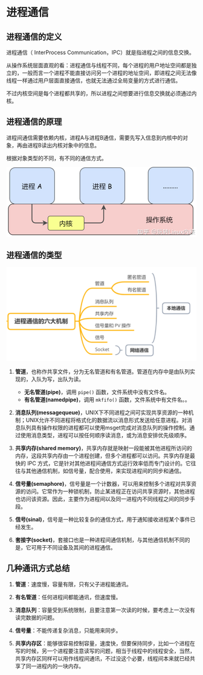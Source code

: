 # 进程通信

## 进程通信的定义
进程通信（ InterProcess Communication，IPC）就是指进程之间的信息交换。

从操作系统层面直观的看：进程通信与线程不同，每个进程的用户地址空间都是独立的，一般而言一个进程不能直接访问另一个进程的地址空间，即进程之间无法像线程一样通过用户层面直接通信，也就无法通过全局变量的方式进行通信。

不过内核空间是每个进程都共享的，所以进程之间想要进行信息交换就必须通过内核。

## 进程通信的原理
进程间通信需要依赖内核，进程A与进程B通信，需要先写入信息到内核中的对象，再由进程B读出内核对象中的信息。

根据对象类型的不同，有不同的通信方式。

![进程通讯原理](png/进程通信原理.png)

## 进程通信的类型

![进程通讯分类](png/进程通信分类.png)

1. **管道**，也称作共享文件，分为无名管道和有名管道。管道在内存中是由队列实现的，入队为写，出队为读。  
    - **无名管道(pipe)**，调用 `pipe()` 函数，文件系统中没有文件名。
    - **有名管道(namedpipe)**，调用 `mkfifo()` 函数，文件系统中有文件名。。

2. **消息队列(messagequeue)**，UNIX下不同进程之间可实现共享资源的一种机制；UNIX允许不同进程将格式化的数据流以消息形式发送给任意进程。对消息队列具有操作权限的进程都可以使用msget完成对消息队列的操作控制。通过使用消息类型，进程可以按任何顺序读消息，或为消息安排优先级顺序。

3. **共享内存(shared memory)**，共享内存就是映射一段能被其他进程所访问的内存，这段共享内存由一个进程创建，但多个进程都可以访问。共享内存是最快的 IPC 方式，它是针对其他进程间通信方式运行效率低而专门设计的。它往往与其他通信机制，如信号量，配合使用，来实现进程间的同步和通信。

4. **信号量(semaphore)**，信号量是一个计数器，可以用来控制多个进程对共享资源的访问。它常作为一种锁机制，防止某进程正在访问共享资源时，其他进程也访问该资源。因此，主要作为进程间以及同一进程内不同线程之间的同步手段。

5. **信号(sinal)**，信号是一种比较复杂的通信方式，用于通知接收进程某个事件已经发生。

6. **套接字(socket)**，套接口也是一种进程间通信机制，与其他通信机制不同的是，它可用于不同设备及其间的进程通信。

## 几种通讯方式总结

1. **管道**：速度慢，容量有限，只有父子进程能通讯。

2. **有名管道**：任何进程间都能通讯，但速度慢。

3. **消息队列**：容量受到系统限制，且要注意第一次读的时候，要考虑上一次没有读完数据的问题。

4. **信号量**：不能传递复杂消息，只能用来同步。

5. **共享内存区**：能够很容易控制容量，速度快，但要保持同步，比如一个进程在写的时候，另一个进程要注意读写的问题，相当于线程中的线程安全，当然，共享内存区同样可以用作线程间通讯，不过没这个必要，线程间本来就已经共享了同一进程内的一块内存。
